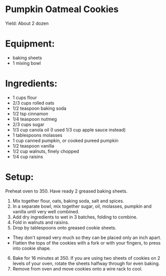 Pumpkin Oatmeal Cookies
=======================

Yield: About 2 dozen

Equipment:
==========
* baking sheets
* 1 mixing bowl

Ingredients:
============
* 1 cups flour
* 2/3 cups rolled oats
* 1/2 teaspoon baking soda
* 1/2 tsp cinnamon
* 1/4 teaspoon nutmeg
* 2/3 cups sugar
* 1/3 cup canola oil (I used 1/3 cup apple sauce instead)
* 1 tablespoons molasses
* 1 cup canned pumpkin, or cooked pureed pumpkin
* 1/2 teaspoon vanilla
* 1/2 cup walnuts, finely chopped
* 1/4 cup raisins

Setup:
======
Preheat oven to 350. Have ready 2 greased baking sheets.

1. Mix together flour, oats, baking soda, salt and spices. 
2. In a separate bowl, mix together sugar, oil, molasses, pumpkin and vanilla until very well combined.
3. Add dry ingredients to wet in 3 batches, folding to combine. 
4. Fold in walnuts and raisins.
5. Drop by tablespoons onto greased cookie sheets. 
  * They don't spread very much so they can be placed only an inch apart. 
  * Flatten the tops of the cookies with a fork or with your fingers, to press into cookie shape.
6. Bake for 16 minutes at 350. If you are using two sheets of cookies on 2 levels of your oven, rotate the sheets halfway through for even baking.
7. Remove from oven and move cookies onto a wire rack to cool.

